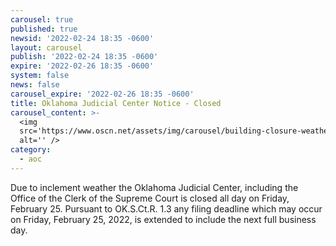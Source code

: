 ```yaml
---
carousel: true
published: true
newsid: '2022-02-24 18:35 -0600'
layout: carousel
publish: '2022-02-24 18:35 -0600'
expire: '2022-02-26 18:35 -0600'
system: false
news: false
carousel_expire: '2022-02-26 18:35 -0600'
title: Oklahoma Judicial Center Notice - Closed
carousel_content: >-
  <img
  src='https://www.oscn.net/assets/img/carousel/building-closure-weather.jpg'
  alt='' />
category:
  - aoc
---
```

Due to inclement weather the Oklahoma Judicial Center, including the Office of the Clerk of the Supreme Court is closed all day on Friday, February 25. Pursuant to OK.S.Ct.R. 1.3 any filing deadline which may occur on Friday, February 25, 2022, is extended to include the next full business day.
